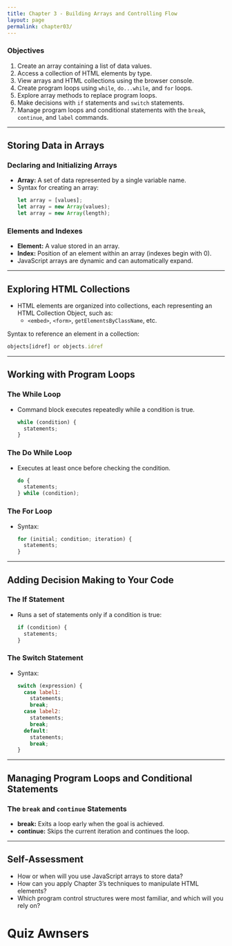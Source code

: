 ```yaml
---
title: Chapter 3 - Building Arrays and Controlling Flow
layout: page
permalink: chapter03/
---
```


### Objectives
1. Create an array containing a list of data values.
2. Access a collection of HTML elements by type.
3. View arrays and HTML collections using the browser console.
4. Create program loops using `while`, `do...while`, and `for` loops.
5. Explore array methods to replace program loops.
6. Make decisions with `if` statements and `switch` statements.
7. Manage program loops and conditional statements with the `break`, `continue`, and `label` commands.

---

## Storing Data in Arrays

### Declaring and Initializing Arrays
- **Array:** A set of data represented by a single variable name.
- Syntax for creating an array:
    ```javascript
    let array = [values];
    let array = new Array(values);
    let array = new Array(length);
    ```
  
### Elements and Indexes
- **Element:** A value stored in an array.
- **Index:** Position of an element within an array (indexes begin with 0).
- JavaScript arrays are dynamic and can automatically expand.

---

## Exploring HTML Collections
- HTML elements are organized into collections, each representing an HTML Collection Object, such as:
  - `<embed>`, `<form>`, `getElementsByClassName`, etc.

Syntax to reference an element in a collection:
```javascript
objects[idref] or objects.idref
```

---

## Working with Program Loops

### The While Loop
- Command block executes repeatedly while a condition is true.
  ```javascript
  while (condition) {
    statements;
  }
  ```

### The Do While Loop
- Executes at least once before checking the condition.
  ```javascript
  do {
    statements;
  } while (condition);
  ```

### The For Loop
- Syntax:
  ```javascript
  for (initial; condition; iteration) {
    statements;
  }
  ```

---

## Adding Decision Making to Your Code

### The If Statement
- Runs a set of statements only if a condition is true:
  ```javascript
  if (condition) {
    statements;
  }
  ```

### The Switch Statement
- Syntax:
  ```javascript
  switch (expression) {
    case label1:
      statements;
      break;
    case label2:
      statements;
      break;
    default:
      statements;
      break;
  }
  ```

---

## Managing Program Loops and Conditional Statements

### The `break` and `continue` Statements
- **break:** Exits a loop early when the goal is achieved.
- **continue:** Skips the current iteration and continues the loop.

---

## Self-Assessment

- How or when will you use JavaScript arrays to store data?
- How can you apply Chapter 3’s techniques to manipulate HTML elements?
- Which program control structures were most familiar, and which will you rely on?

# Quiz Awnsers
